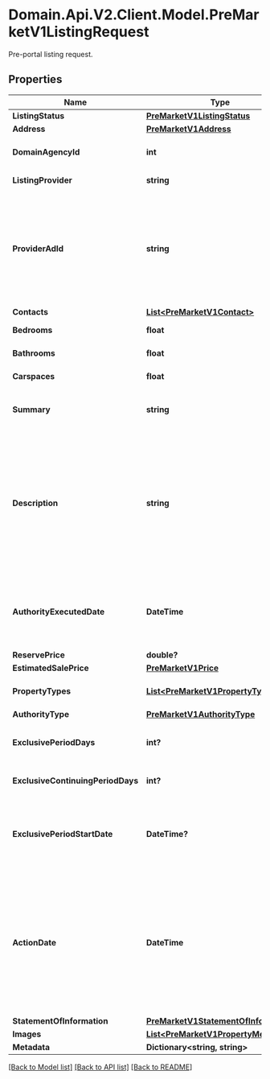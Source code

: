 # Domain.Api.V2.Client.Model.PreMarketV1ListingRequest
Pre-portal listing request.
## Properties

Name | Type | Description | Notes
------------ | ------------- | ------------- | -------------
**ListingStatus** | [**PreMarketV1ListingStatus**](PreMarketV1ListingStatus.md) |  | 
**Address** | [**PreMarketV1Address**](PreMarketV1Address.md) |  | 
**DomainAgencyId** | **int** | The Domain agency ID. Must match an existing Domain agency ID. | 
**ListingProvider** | **string** | A string identifying the source of the listing | [optional] 
**ProviderAdId** | **string** | External Advertisement Id of up to 50 characters will be stored.  This value is correlated with actual Domain listing when it is created, and it should be unique for the listing provider.   This value is case-insensitive (meaning AAAA will update aaaa). | [optional] 
**Contacts** | [**List&lt;PreMarketV1Contact&gt;**](PreMarketV1Contact.md) |  | [optional] 
**Bedrooms** | **float** | Number of bedrooms divisible by 0.5. | 
**Bathrooms** | **float** | Number of bathrooms divisible by 0.5. | 
**Carspaces** | **float** | Number of car spaces divisible by 0.5. | 
**Summary** | **string** | Headline of the advertisement. Any HTML will be stripped out. | [optional] 
**Description** | **string** | Description of the property.  Allow up to 6000 characters in length. The following HTML elements are permitted: &#x60;&#x60;&#x60;&lt;br /&gt;, &lt;p&gt;&lt;/p&gt;, &amp;nbsp;&#x60;&#x60;&#x60; . HTML must be well-formed.  Carriage Returns are interpreted as line breaks. Foreign characters must be HTML encoded, e.g., façade for façade | [optional] 
**AuthorityExecutedDate** | **DateTime** | The date on which the authority contract was executed.  The date must comply with the ISO 8601 and be in the UTC format, e.g. 2009-06-15T13:45:30.0000000Z. | 
**ReservePrice** | **double?** | Vendor reserve price. | [optional] 
**EstimatedSalePrice** | [**PreMarketV1Price**](PreMarketV1Price.md) |  | 
**PropertyTypes** | [**List&lt;PreMarketV1PropertyType&gt;**](PreMarketV1PropertyType.md) | The property types (e.g. house, apartment/unit/flat, etc.). | 
**AuthorityType** | [**PreMarketV1AuthorityType**](PreMarketV1AuthorityType.md) |  | 
**ExclusivePeriodDays** | **int?** | The time (in days) that the agent has exclusive authority to sell the property. | [optional] 
**ExclusiveContinuingPeriodDays** | **int?** | The time (in days) that exclusive authority has been extended. | [optional] 
**ExclusivePeriodStartDate** | **DateTime?** | Start date of the exclusivity period.  The date must comply with the ISO 8601 and be in the UTC format, e.g. 2009-06-15T13:45:30.0000000Z. | [optional] 
**ActionDate** | **DateTime** | The date that this property was listed, sold or withdrawn. It is required if listing status is marked to be \&quot;sold, withdrawn, or listed\&quot;.  The date must comply with the ISO 8601 and be in the UTC format, e.g. 2009-06-15T13:45:30.0000000Z.   Only the date part will be saved, time part will be discarded. | 
**StatementOfInformation** | [**PreMarketV1StatementOfInformation**](PreMarketV1StatementOfInformation.md) |  | [optional] 
**Images** | [**List&lt;PreMarketV1PropertyMedia&gt;**](PreMarketV1PropertyMedia.md) |  | [optional] 
**Metadata** | **Dictionary&lt;string, string&gt;** | Optional listing metadata. | [optional] 

[[Back to Model list]](../README.md#documentation-for-models) [[Back to API list]](../README.md#documentation-for-api-endpoints) [[Back to README]](../README.md)

